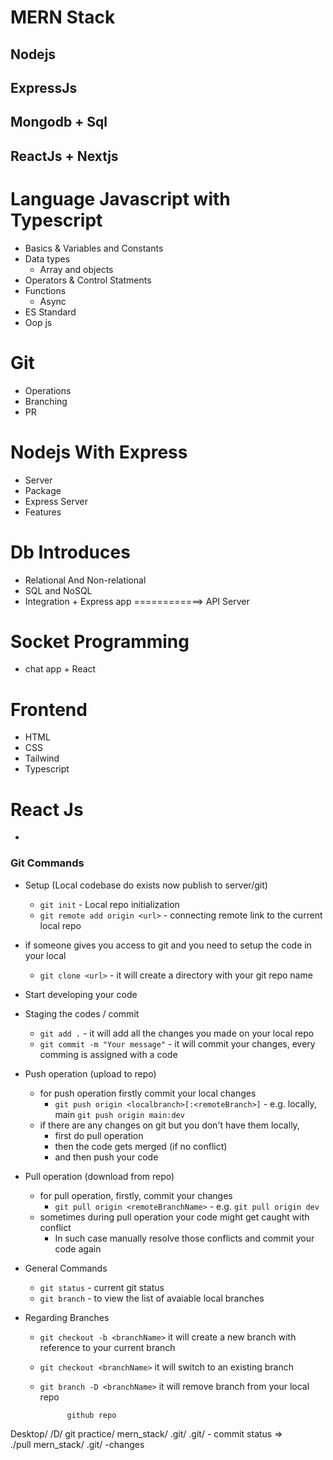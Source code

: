 # MERN Stack 
  ## Nodejs
  ## ExpressJs
  ## Mongodb  + Sql
  ## ReactJs + Nextjs

# Language Javascript with Typescript 
  - Basics & Variables and Constants 
  - Data types 
    - Array and objects 
  - Operators & Control Statments 
  - Functions 
    - Async
  - ES Standard 
  - Oop js 
# Git 
  - Operations 
  - Branching 
  - PR
# Nodejs With Express 
  - Server 
  - Package 
  - Express Server 
  - Features 
# Db Introduces
  - Relational And Non-relational 
  - SQL and NoSQL
  - Integration + Express app ============> API Server
# Socket Programming 
  - chat app + React 
# Frontend 
  - HTML 
  - CSS 
  - Tailwind
  - Typescript 
# React Js 
  - 

### Git Commands 
  - Setup (Local codebase do exists now publish to server/git)
    - `git init` - Local repo initialization
    - `git remote add origin <url>` - connecting remote link to the current local repo
  - if someone gives you access to git and you need to setup the code in your local 
    - `git clone <url>` - it will create a directory with your git repo name 
  
  - Start developing your code 

  - Staging the codes / commit 
    - `git add .`  - it will add all the changes you made on your local repo
    - `git commit -m "Your message"` -  it will commit your changes, every comming is assigned with a code 

  - Push operation (upload to repo)
    - for push operation firstly commit your local changes 
      - `git push origin <localbranch>[:<remoteBranch>]` - e.g. locally, main `git push origin main:dev`
    - if there are any changes on git but you don't have them locally, 
      - first do pull operation
      - then the code gets merged (if no conflict)
      - and then push your code
  - Pull operation (download from repo)
    - for pull operation, firstly, commit your changes 
      - `git pull origin <remoteBranchName>` - e.g. `git pull origin dev`
    - sometimes during pull operation your code might get caught with conflict 
      - In such case manually resolve those conflicts and commit your code again 

  - General Commands 
    - `git status`  - current git status 
    - `git branch` - to view the list of avaiable local branches
  - Regarding Branches 
    - `git checkout -b <branchName>` it will create a new branch with reference to your current branch
    - `git checkout <branchName>` it will switch to an existing branch 
    - `git branch -D <branchName>` it will remove branch from your local repo


                github repo

Desktop/                                            /D/
git practice/                                         mern_stack/ 
  .git/                                                  .git/
    - commit status =>                                       
      ./pull
  mern_stack/
    .git/
      -changes